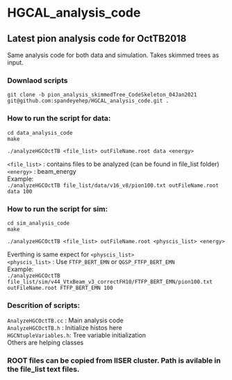 # HGCAL_analysis_code

## Latest pion analysis code for OctTB2018


Same analysis code for both data and simulation.
Takes skimmed trees as input.

### Downlaod scripts <br/>
`git clone -b pion_analysis_skimmedTree_CodeSkeleton_04Jan2021 git@github.com:spandeyehep/HGCAL_analysis_code.git .` <br/>

### How to run the script for data: <br/>

`cd data_analysis_code`<br/>
`make`<br/>

`./analyzeHGCOctTB <file_list> outFileName.root data <energy>`<br/>


`<file_list>` : contains files to be analyzed (can be found in file_list folder)<br/>
`<energy>` : beam_energy<br/>
Example: <br/>
`./analyzeHGCOctTB file_list/data/v16_v8/pion100.txt outFileName.root data 100`


### How to run the script for sim: <br/>
`cd sim_analysis_code`<br/>
`make`<br/>

`./analyzeHGCOctTB <file_list> outFileName.root <physcis_list> <energy>`<br/>

Everthing is same expect for `<physcis_list>` <br/>
`<physcis_list>` : Use `FTFP_BERT_EMN` or `QGSP_FTFP_BERT_EMN` <br/>
Example: <br/>
`./analyzeHGCOctTB file_list/sim/v44_VtxBeam_v3_correctFH10/FTFP_BERT_EMN/pion100.txt outFileName.root FTFP_BERT_EMN 100`


### Descrition of scripts: <br/>
`AnalyzeHGCOctTB.cc` : Main analysis code <br/>
`AnalyzeHGCOctTB.h` : Initialize histos here <br/>
`HGCNtupleVariables.h`: Tree variable initialization <br/>
Others are helping classes

### ROOT files can be copied from IISER cluster. Path is avilable in the file_list text files. <br/>
